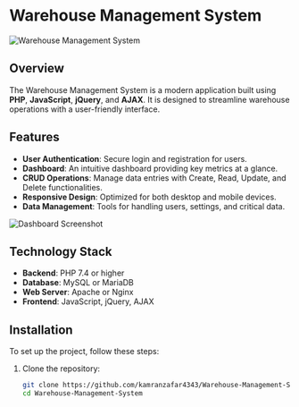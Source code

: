 # Warehouse Management System

![Warehouse Management System](link_to_your_image.jpg)

## Overview

The Warehouse Management System is a modern application built using **PHP**, **JavaScript**, **jQuery**, and **AJAX**. It is designed to streamline warehouse operations with a user-friendly interface.

## Features

- **User Authentication**: Secure login and registration for users.
- **Dashboard**: An intuitive dashboard providing key metrics at a glance.
- **CRUD Operations**: Manage data entries with Create, Read, Update, and Delete functionalities.
- **Responsive Design**: Optimized for both desktop and mobile devices.
- **Data Management**: Tools for handling users, settings, and critical data.

![Dashboard Screenshot](link_to_dashboard_image.jpg)

## Technology Stack

- **Backend**: PHP 7.4 or higher
- **Database**: MySQL or MariaDB
- **Web Server**: Apache or Nginx
- **Frontend**: JavaScript, jQuery, AJAX

## Installation

To set up the project, follow these steps:

1. Clone the repository:
   ```bash
   git clone https://github.com/kamranzafar4343/Warehouse-Management-System.git
   cd Warehouse-Management-System
